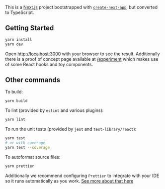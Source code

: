 This is a [Next.js](https://nextjs.org/) project bootstrapped with [`create-next-app`](https://github.com/vercel/next.js/tree/canary/packages/create-next-app), but converted to TypeScript.

## Getting Started

```bash
yarn install
yarn dev
```

Open [http://localhost:3000](http://localhost:3000) with your browser to see the result.
Additionally there is a proof of concept page available at [/experiment](http://localhost:3000/experiment) which makes use of some React hooks and toy components.

## Other commands

To build:

```bash
yarn build
```

To lint (provided by `eslint` and various plugins):

```bash
yarn lint
```

To run the unit tests (provided by `jest` and `test-library/react`):

```bash
yarn test
# or with coverage
yarn test --coverage
```

To autoformat source files:

```bash
yarn prettier
```

Additionally we recommend configuring `Prettier` to integrate with your IDE so it runs automatically as you work. [See more about that here](https://prettier.io/docs/en/editors.html)
